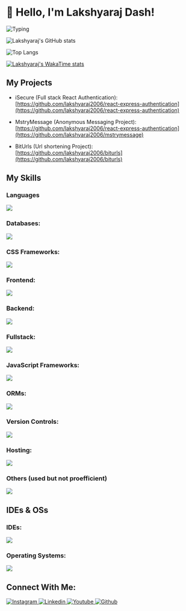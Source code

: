 # 👋 Hello, I'm Lakshyaraj Dash!

![Typing](https://readme-typing-svg.herokuapp.com?font=MonoLisa&letterSpacing=&duration=2000&pause=800&width=435&lines=Frontend+Developer;Backend+Developer;Fullstack+Web+Developer;NoSQL+and+SQL+Databases;Authentication+and+Authorization;Version+Control)

![Lakshyaraj's GitHub stats](https://github-readme-stats.vercel.app/api?username=lakshyaraj2006&theme=dark)

![Top Langs](https://github-readme-stats.vercel.app/api/top-langs/?username=lakshyaraj2006&layout=compact&theme=dark&languages=false)

[![Lakshyaraj's WakaTime stats](https://github-readme-stats.vercel.app/api/wakatime?username=lakshyaraj2006&layout=compact&theme=dark)](https://github.com/anuraghazra/github-readme-stats)

## My Projects
- iSecure (Full stack React Authentication): [https://github.com/lakshyaraj2006/react-express-authentication](https://github.com/lakshyaraj2006/react-express-authentication)

- MstryMessage (Anonymous Messaging Project): [https://github.com/lakshyaraj2006/react-express-authentication](https://github.com/lakshyaraj2006/mstrymessage)

- BitUrls (Url shortening Project): [https://github.com/lakshyaraj2006/biturls](https://github.com/lakshyaraj2006/biturls)


## My Skills
### Languages
<img src="https://skillicons.dev/icons?i=python,ts,js" />

### Databases:
<img src="https://skillicons.dev/icons?i=mongodb,mysql,sqlite,appwrite" />

### CSS Frameworks: 
<img src="https://skillicons.dev/icons?i=bootstrap,tailwind" />

### Frontend: 
<img src="https://skillicons.dev/icons?i=html,css,js,ts,react,astro" />

### Backend:
<img src="https://skillicons.dev/icons?i=nodejs,express,django,flask,php" />

### Fullstack: 
<img src="https://skillicons.dev/icons?i=nextjs,django,flask,php" />

### JavaScript Frameworks:
<img src="https://skillicons.dev/icons?i=react,nextjs,astro" />

### ORMs:
<img src="https://skillicons.dev/icons?i=prisma" />

### Version Controls:
<img src="https://skillicons.dev/icons?i=git,github" />

### Hosting:
<img src="https://skillicons.dev/icons?i=netlify,vercel" />

### Others (used but not proefficient)
<img src="https://skillicons.dev/icons?i=gcp,angular,redux,sentry,vite" />

## IDEs & OSs
### IDEs: 
<img src="https://skillicons.dev/icons?i=vscode,pycharm,anaconda,webstorm,phpstorm" />

### Operating Systems:
<img src="https://skillicons.dev/icons?i=windows,linux,ubuntu" />

## Connect With Me:
<a href="https://www.instagram.com/codewithlaksh">
<img src="https://img.shields.io/badge/Instagram-%23E4405F.svg?style=for-the-badge&logo=Instagram&logoColor=white" alt="Instagram">
</a>
<a href="https://www.linkedin.com/in/lakshyaraj-dash-aa0076205/">
<img src="https://img.shields.io/badge/linkedin-%230077B5.svg?style=for-the-badge&logo=linkedin&logoColor=white" alt="Linkedin">
</a>
<a href="https://www.youtube.com/@codewithlaksh1850">
<img src="https://img.shields.io/badge/YouTube-%23FF0000.svg?style=for-the-badge&logo=YouTube&logoColor=white" alt="Youtube">
</a>
<a href="https://www.github.com/lakshyaraj2006">
<img src="https://img.shields.io/badge/github-%23121011.svg?style=for-the-badge&logo=github&logoColor=white" alt="Github" />
</a>
